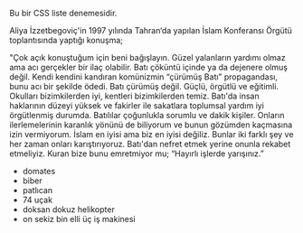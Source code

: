 <link href="https://x361x3ch.github.io/list/style.css" rel="stylesheet">

<baslik1>

Bu bir CSS liste denemesidir.

</baslik1>


Aliya İzzetbegoviç'in 1997 yılında Tahran‘da yapılan İslam Konferansı Örgütü toplantısında yaptığı konuşma;

"Çok açık konuştuğum için beni bağışlayın. Güzel yalanların yardımı olmaz ama acı gerçekler bir ilaç olabilir. Batı çöküntü içinde ya da dejenere olmuş değil. Kendi kendini kandıran komünizmin “çürümüş Batı” propagandası, bunu acı bir şekilde ödedi. Batı çürümüş değil. Güçlü, örgütlü ve eğitimli. Okulları bizimkilerden iyi, kentleri bizimkilerden temiz. Batı'da insan haklarının düzeyi yüksek ve fakirler ile sakatlara
toplumsal yardım iyi örgütlenmiş durumda. Batılılar çoğunlukla sorumlu ve dakik kişiler. Onların
ilerlemelerinin karanlık yönünü de biliyorum ve bunun gözümden kaçmasına izin vermiyorum. İslam en iyisi ama biz en iyisi değiliz. Bunlar iki farklı şey ve her zaman onları karıştırıyoruz. Batı'dan nefret etmek yerine onunla rekabet etmeliyiz. Kuran bize bunu emretmiyor mu; “Hayırlı işlerde yarışınız.”

+ domates
+ biber
+ patlıcan
+ 74 uçak
+ doksan dokuz helikopter
+ on sekiz bin elli üç iş makinesi 